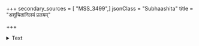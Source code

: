 +++
secondary_sources = [ "MSS_3499",]
jsonClass = "Subhaashita"
title = "अशुचितानिलयं प्रलयम्"

+++

<details><summary>Text</summary>

अशुचितानिलयं प्रलयं श्रियाम् अयशसां विभवं प्रभवं रुजाम्।  
सुकृतनिर्दलनं चलनं धृतेः परिहरेत् परवल्लभया रतम्॥
</details>

